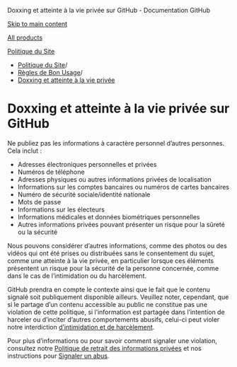 Doxxing et atteinte à la vie privée sur GitHub - Documentation GitHub

[Skip to main content](#main-content)

[All products](/fr)

[Politique du Site](/fr/site-policy)

* [Politique du Site](/fr/site-policy)/
* [Règles de Bon Usage](/fr/site-policy/acceptable-use-policies)/
* [Doxxing et atteinte à la vie privée](/fr/site-policy/acceptable-use-policies/github-doxxing-and-invasion-of-privacy)

Doxxing et atteinte à la vie privée sur GitHub
==========

Ne publiez pas les informations à caractère personnel d’autres personnes. Cela inclut :

* Adresses électroniques personnelles et privées
* Numéros de téléphone
* Adresses physiques ou autres informations privées de localisation
* Informations sur les comptes bancaires ou numéros de cartes bancaires
* Numéro de sécurité sociale/identité nationale
* Mots de passe
* Informations sur les électeurs
* Informations médicales et données biométriques personnelles
* Autres informations privées pouvant présenter un risque pour la sûreté ou la sécurité

Nous pouvons considérer d’autres informations, comme des photos ou des vidéos qui ont été prises ou distribuées sans le consentement du sujet, comme une atteinte à la vie privée, en particulier lorsque ces éléments présentent un risque pour la sécurité de la personne concernée, comme dans le cas de l’intimidation ou du harcèlement.

GitHub prendra en compte le contexte ainsi que le fait que le contenu signalé soit publiquement disponible ailleurs. Veuillez noter, cependant, que si le partage d’un contenu accessible au public ne constitue pas une violation de cette politique, si l’information est partagée dans l’intention de harceler ou d’inciter d’autres comportements abusifs, celui-ci peut violer notre interdiction [d’intimidation et de harcèlement](/fr/site-policy/acceptable-use-policies/github-bullying-and-harassment).

Pour plus d’informations ou pour savoir comment signaler une violation, consultez notre [Politique de retrait des informations privées](/fr/site-policy/content-removal-policies/github-private-information-removal-policy) et nos instructions pour [Signaler un abus](/fr/communities/maintaining-your-safety-on-github/reporting-abuse-or-spam).
